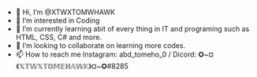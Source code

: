- 👋 Hi, I’m @XTWXTOMWHAWK
- 👀 I’m interested in Coding
- 🌱 I’m currently learning abit of every thing in IT and programing such as HTML, CSS, C# and more.
- 💞️ I’m looking to collaborate on learning more codes.
- 📫 How to reach me Instagram: abd_tomeho_0 / Dicord: ✪~¤《𝕏𝕋𝕎𝕏𝕋𝕆𝕄𝔼ℍ𝔸𝕎𝕂》¤~✪#8285

<!---
XTWXTOMWHAWK/XTWXTOMWHAWK is a ✨ special ✨ repository because its `README.md` (this file) appears on your GitHub profile.
You can click the Preview link to take a look at your changes.
--->

